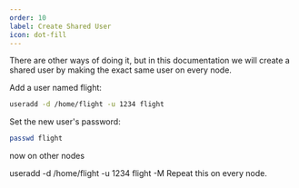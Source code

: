 ```yaml
---
order: 10
label: Create Shared User
icon: dot-fill
---
```


There are other ways of doing it, but in this documentation we will create a shared user by making the exact same user on every node.

Add a user named flight:

```bash
useradd -d /home/flight -u 1234 flight
```

Set the new user's password:
```bash
passwd flight
```

now on other nodes

useradd -d /home/flight -u 1234 flight -M
Repeat this on every node.
